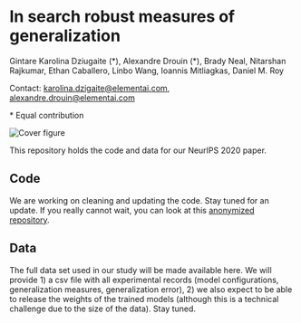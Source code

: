 # In search robust measures of generalization

Gintare Karolina Dziugaite (\*), Alexandre Drouin (\*), Brady Neal, Nitarshan Rajkumar, Ethan Caballero, Linbo Wang, Ioannis Mitliagkas, Daniel M. Roy

Contact: karolina.dzigaite@elementai.com, alexandre.drouin@elementai.com

\* Equal contribution

![Cover figure](https://github.com/nitarshan/robust-generalization-measures/raw/master/paper_graphic.png)

This repository holds the code and data for our NeurIPS 2020 paper.

## Code

We are working on cleaning and updating the code. Stay tuned for an update. If you really cannot wait, you can look at this [anonymized repository](https://github.com/nitarshan/banana-smoothie-recipe-1776).


## Data

The full data set used in our study will be made available here. We will provide 1) a csv file with all experimental records (model configurations, generalization measures, generalization error), 2) we also expect to be able to release the weights of the trained models (although this is a technical challenge due to the size of the data). Stay tuned.
